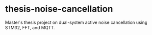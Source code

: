 # thesis-noise-cancellation
Master's thesis project on dual-system active noise cancellation using STM32, FFT, and MQTT.
